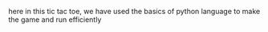 here in this tic tac toe, we have used the basics of python language to make the game and run efficiently
